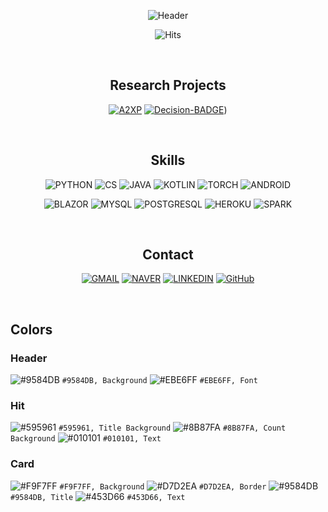 <div align=center>

<!-- HEADER -->
![Header](https://capsule-render.vercel.app/api?type=waving&height=300&text=Deep%20GH%20Hub&fontAlignY=40&desc=:%20Geunhyeok's%20open%20archive%20for%20research%20works%20:&descAlign=50&color=9584DB&fontColor=EBE6FF&animation=fadeIn)

![Hits](https://hits.seeyoufarm.com/api/count/incr/badge.svg?url=https%3A%2F%2Fgithub.com%2Fnda111%2Fhit-counter&count_bg=%238B87FA&title_bg=%23595961&icon=&icon_color=%23E7E7E7&title=HITS&edge_flat=false)

<!-- CURRENT TOPICS -->

<!-- GITHUB STATS
|![GitHub Stats](https://github-readme-stats.vercel.app/api?username=nda111&&custom_title=Geunhyeok's%20GitHub%20Stats&show_icons=true&bg_color=F9F7FF&border_color=D7D2EA&title_color=9584DB&text_color=453D66&icon_color=453D66&disable_animations=true)|![Popular Langs](https://github-readme-stats.vercel.app/api/top-langs/?username=nda111&langs_count=3&hide=javascript,html,tex,kotlin&bg_color=F9F7FF&border_color=D7D2EA&title_color=9584DB&text_color=453D6)|
|-|-| -->

<br />

<!-- PROJECT -->
## Research Projects
[![A2XP](https://github-readme-stats.vercel.app/api/pin/?username=AIRLABkhu&repo=A2XP&bg_color=F9F7FF&border_color=D7D2EA&title_color=9584DB&text_color=453D66&)](https://github.com/AIRLABkhu/A2XP)
[![Decision-BADGE](https://github-readme-stats.vercel.app/api/pin/?username=AIRLABkhu&repo=Decision-BADGE&bg_color=F9F7FF&border_color=D7D2EA&title_color=9584DB&text_color=453D66&)](https://github.com/AIRLABkhu/Decision-BADGE))

<br />

<!-- SYMBOLS -->
## Skills
![PYTHON](https://img.shields.io/badge/Python-3776AB.svg?&style=for-the-badge&logo=Python&logoColor=white)
![CS](https://img.shields.io/badge/CSHARP-512BD4.svg?&style=for-the-badge&logo=DOTNET&logoColor=white)
![JAVA](https://img.shields.io/badge/JAVA-007396.svg?&style=for-the-badge&logo=java&logoColor=white)
![KOTLIN](https://img.shields.io/badge/KOTLIN-7F52FF.svg?&style=for-the-badge&logo=kotlin&logoColor=white)
![TORCH](https://img.shields.io/badge/PYTORCH-EE4C2C.svg?&style=for-the-badge&logo=pytorch&logoColor=white)
![ANDROID](https://img.shields.io/badge/ANDROID-3DDC84.svg?&style=for-the-badge&logo=android&logoColor=white)

![BLAZOR](https://img.shields.io/badge/BLAZOR-512BD4.svg?&style=for-the-badge&logo=blazor&logoColor=white)
![MYSQL](https://img.shields.io/badge/MYSQL-4479A1.svg?&style=for-the-badge&logo=mysql&logoColor=white)
![POSTGRESQL](https://img.shields.io/badge/POSTGRESQL-4169E1.svg?&style=for-the-badge&logo=postgresql&logoColor=white)
![HEROKU](https://img.shields.io/badge/HEROKU-430098.svg?&style=for-the-badge&logo=postgresql&logoColor=white)
![SPARK](https://img.shields.io/badge/APACHE%20SPARK-E25A1C.svg?&style=for-the-badge&logo=apachespark&logoColor=white)

<br />

<!-- CONTACT -->
## Contact
[![GMAIL](https://img.shields.io/badge/GMAIL-EA4335.svg?&style=for-the-badge&logo=gmail&logoColor=white)](mailto:geunhyeok0111@gmail.com)
[![NAVER](https://img.shields.io/badge/NAVER%20MAIL-03C75A.svg?&style=for-the-badge&logo=naver&logoColor=white)](mailto:nda111@naver.com)
[![LINKEDIN](https://img.shields.io/badge/LINKED%20IN-0A66C2.svg?&style=for-the-badge&logo=linkedin&logoColor=white)](https://www.linkedin.com/in/geunhyeok-yu-1247ba21b/)
[![GitHub](https://img.shields.io/badge/GITHUB-181717.svg?&style=for-the-badge&logo=github&logoColor=white)](https://github.com/nda111)

</div>

<br />

<!-- COLORS -->
## Colors
### Header
![#9584DB](https://via.placeholder.com/15/9584DB/9584DB.png) `#9584DB, Background`
![#EBE6FF](https://via.placeholder.com/15/EBE6FF/EBE6FF.png) `#EBE6FF, Font`

### Hit
![#595961](https://via.placeholder.com/15/595961/595961.png) `#595961, Title Background`
![#8B87FA](https://via.placeholder.com/15/8B87FA/8B87FA.png) `#8B87FA, Count Background`
![#010101](https://via.placeholder.com/15/010101/010101.png) `#010101, Text`

### Card
![#F9F7FF](https://via.placeholder.com/15/F9F7FF/F9F7FF.png) `#F9F7FF, Background`
![#D7D2EA](https://via.placeholder.com/15/D7D2EA/D7D2EA.png) `#D7D2EA, Border`
![#9584DB](https://via.placeholder.com/15/9584DB/9584DB.png) `#9584DB, Title`
![#453D66](https://via.placeholder.com/15/453D66/453D66.png) `#453D66, Text`
